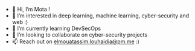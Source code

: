- 👋 Hi, I’m Mota !
- 👀 I’m interested in deep learning, machine learning, cyber-security and web :)
- 🌱 I’m currently learning DevSecOps
- 💞️ I’m looking to collaborate on cyber-security projects
- 📫 Reach out on elmouatassim.louhaidia@pm.me :)
